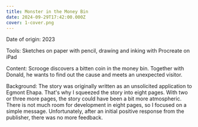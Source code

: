```yaml
---
title: Monster in the Money Bin
date: 2024-09-29T17:42:00.000Z
cover: 1-cover.png
---
```



Date of origin: 2023

Tools: Sketches on paper with pencil, drawing and inking with Procreate on iPad

Content: Scrooge discovers a bitten coin in the money bin. Together with Donald, he wants to find out the cause and meets an unexpected visitor.

Background: The story was originally written as an unsolicited application to Egmont Ehapa. That's why I squeezed the story into eight pages. With two or three more pages, the story could have been a bit more atmospheric. There is not much room for development in eight pages, so I focused on a simple message. Unfortunately, after an initial positive response from the publisher, there was no more feedback.
